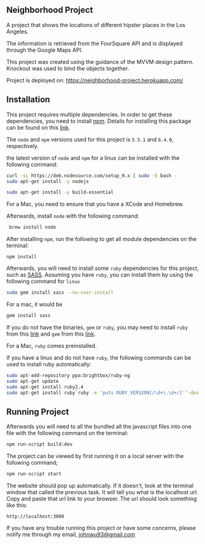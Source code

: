 ## Neighborhood Project

A project that shows the locations of different hipster places in the Los Angeles.

The information is retrieved from the FourSquare API and is displayed through the Google Maps API.

This project was created using the guidance of the MVVM design pattern. Knockout was used to
bind the objects together.

Project is deployed on: https://neighborhood-project.herokuapp.com/

## Installation
This project requires multiple dependencies. In order to get these dependencies, you need to install 
[npm](https://www.npmjs.com/). Details for installing this package can be found on this
[link](https://www.npmjs.com/get-npm). 


The `node` and `npm` versions used for this project is `5.5.1` and `8.4.0`, respectively.

the latest version of `node` and `npm` for a linux can be installed with the following command:
```bash
curl -sL https://deb.nodesource.com/setup_9.x | sudo -E bash -
sudo apt-get install -y nodejs

sudo apt-get install -y build-essential
``` 

For a Mac, you need to ensure that you have a XCode and Homebrew.

Afterwards, install `node` with the following command:

```bash
 brew install node
```

After installing `npm`,  run the following to get all module dependencies on the terminal:

```
npm install
```


Afterwards, you will need to install some `ruby` dependencies for this project, such as [SASS](http://sass-lang.com/).
Assuming you have `ruby`, you can install them by using the following command for `linux`

```bash
sudo gem install sass --no-user-install
```

For a mac, it would be
```bash
gem install sass
```


If you do not have the binaries, `gem` or `ruby`, you may need to install 
`ruby` from this [link](https://www.ruby-lang.org/en/documentation/installation/) and `gem` from this [link](https://rubygems.org/gems/rubygems-update-2.6.14.gem).

For a Mac, `ruby` comes preinstalled.

If you have a linux and do not have `ruby`, the following commands can be used to install ruby automatically:

```bash
sudo apt-add-repository ppa:brightbox/ruby-ng
sudo apt-get update
sudo apt-get install ruby2.4
sudo apt-get install ruby`ruby -e 'puts RUBY_VERSION[/\d+\.\d+/]'`-dev
``` 

## Running Project
Afterwards you will need to all the bundled all the javascript files into one file with the 
following command on the terminal:

```bash
npm run-script build:dev
```

The project can be viewed by first running it on a local server with the 
following command;

```bash
npm run-script start
```

The website should pop up automatically. If it doesn't, look at the terminal window that called the previous task.
It will tell you what is the localhost url. Copy and paste that url link to your browser. The url should look something like
this:

```
http://localhost:3000
```

If you have any trouble running this project or have some concerns, 
please notify me through my email, johnwu93@gmail.com

